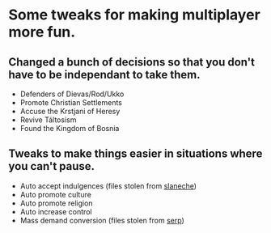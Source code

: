 # Some tweaks for making multiplayer more fun.

## Changed a bunch of decisions so that you don't have to be independant to take them.
- Defenders of Dievas/Rod/Ukko
- Promote Christian Settlements
- Accuse the Krstjani of Heresy
- Revive Táltosism
- Found the Kingdom of Bosnia

## Tweaks to make things easier in situations where you can't pause.
- Auto accept indulgences (files stolen from [slaneche](https://steamcommunity.com/workshop/filedetails/?id=2724124651))
- Auto promote culture
- Auto promote religion
- Auto increase control
- Mass demand conversion (files stolen from [serp](https://steamcommunity.com/sharedfiles/filedetails/?id=2753176859))